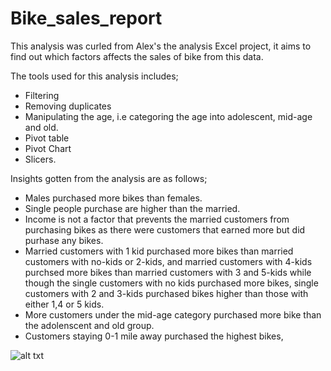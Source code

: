 # Bike_sales_report


This analysis was curled from Alex's the analysis Excel project, it aims to find out which factors affects the sales of bike from this data.

The tools used for this analysis includes;
- Filtering
- Removing duplicates
- Manipulating the age, i.e  categoring the age into adolescent, mid-age and old.
- Pivot table
- Pivot Chart
- Slicers.

Insights gotten from the analysis are as follows;
- Males purchased more bikes than females.
- Single people purchase are higher than the married.
- Income is not a factor that prevents the married customers from purchasing  bikes as there were customers that earned more but did purhase any bikes.
- Married customers with 1 kid purchased more bikes than married customers with no-kids or 2-kids, and married customers with 4-kids purchsed more bikes than married customers with 3 and 5-kids while though the single customers with no kids purchased more bikes, single customers with 2 and 3-kids purchased bikes higher than those with either 1,4 or 5 kids.
- More customers under the mid-age category purchased more bike than the adolenscent and old group.
- Customers staying 0-1 mile away purchased the highest bikes,


![alt txt](https://github.com/ju-li4et/Bike_sales_report/blob/main/Bike%20sales%20Analysis.png)
